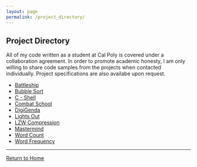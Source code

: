 ```yaml
---
layout: page
permalink: /project_directory/
---
```


**Project Directory**
---------------------

All of my code written as a student at Cal Poly is covered under a collaboration agreement. In order to promote academic honesty, I am only willing to share code samples from the projects when contacted individually. Project specifications are also availabe upon request.

* [Battleship](https://jonscott20.github.io/battleship) 
* [Bubble Sort](https://jonscott20.github.io/bubble_sort)
* [C - Shell](https://jonscott20.github.io/cshell)
* [Combat School](https://jonscott20.github.io/combat_school) 
* [DigiGenda](https://jonscott20.github.io/digigenda) 
* [Lights Out](https://jonscott20.github.io/lights_out) 
* [LZW Compression](https://jonscott20.github.io/lzwcompression) 
* [Mastermind](https://jonscott20.github.io/mastermind)
* [Word Count](https://jonscott20.github.io/wordcount)
* [Word Frequency](https://jonscott20.github.io/wordfrequency)

---------

[Return to Home](https://jonscott20.github.io/)
